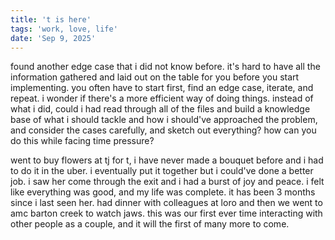 ```yaml
---
title: 't is here'
tags: 'work, love, life'
date: 'Sep 9, 2025'
---
```


found another edge case that i did not know before. it's hard to have all the information gathered and laid out on the table for you before you start implementing. you often have to start first, find an edge case, iterate, and repeat. i wonder if there's a more efficient way of doing things. instead of what i did, could i had read through all of the files and build a knowledge base of what i should tackle and how i should've approached the problem, and consider the cases carefully, and sketch out everything? how can you do this while facing time pressure?

went to buy flowers at tj for t, i have never made a bouquet before and i had to do it in the uber. i eventually put it together but i could've done a better job. i saw her come through the exit and i had a burst of joy and peace. i felt like everything was good, and my life was complete. it has been 3 months since i last seen her. had dinner with colleagues at loro and then we went to amc barton creek to watch jaws. this was our first ever time interacting with other people as a couple, and it will the first of many more to come.